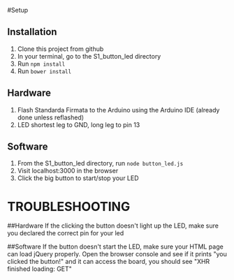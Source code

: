 #Setup

## Installation
1. Clone this project from github
2. In your terminal, go to the S1_button_led directory
3. Run `npm install`
4. Run `bower install`

## Hardware
1. Flash Standarda Firmata to the Arduino using the Arduino IDE (already done unless reflashed)
2. LED shortest leg to GND, long leg to pin 13

## Software
1. From the S1_button_led directory, run `node button_led.js`
2. Visit localhost:3000 in the browser
3. Click the big button to start/stop your LED

# TROUBLESHOOTING

##Hardware
If the clicking the button doesn't light up the LED, make sure you declared the correct pin for your led

##Software
If the button doesn't start the LED, make sure your HTML page can load jQuery properly. 
Open the browser console and see if it prints "you clicked the button!" and it can access the board, 
you should see "XHR finished loading: GET"
